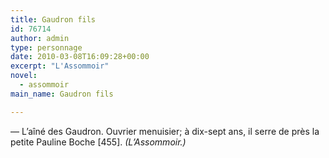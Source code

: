 ```yaml
---
title: Gaudron fils
id: 76714
author: admin
type: personnage
date: 2010-03-08T16:09:28+00:00
excerpt: "L'Assommoir"
novel:
  - assommoir
main_name: Gaudron fils

---
```

— L&rsquo;aîné des Gaudron. Ouvrier menuisier; à dix-sept ans, il serre de près la petite Pauline Boche [455]. _(L&rsquo;Assommoir.)_